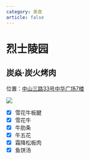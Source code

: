```yaml
---
category: 美食
article: false
---
```


# 烈士陵园

## 炭焱·炭火烤肉

<span class="icon iconfont icon-locate"></span> 位置：<a href="https://ditu.amap.com/place/B0IBHCJQHO" target="_blank">中山三路33号中华广场7楼</a>

![](https://img.sherry4869.com/blog/life/food/guangzhou/yx/lsly/ty/img.jpg)

- [x] 雪花牛板腱
- [x] 雪花牛
- [x] 牛肋条
- [x] 牛五花
- [x] 霜降松板肉
- [x] 鱼饼汤
